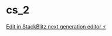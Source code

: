 # cs_2

[Edit in StackBlitz next generation editor ⚡️](https://stackblitz.com/~/github.com/anmlclt/cs_2)
